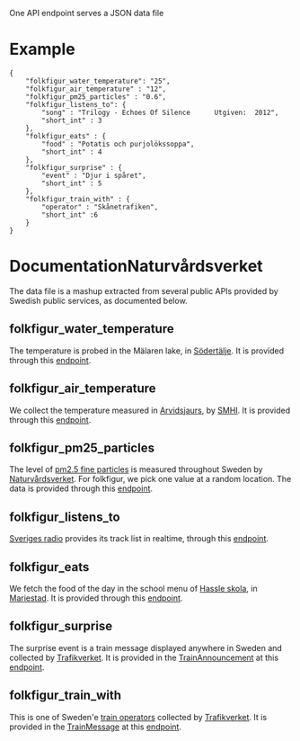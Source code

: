One API endpoint serves a JSON data file

# Example

```
{
    "folkfigur_water_temperature": "25",
    "folkfigur_air_temperature" : "12",
    "folkfigur_pm25_particles" : "0.6",
    "folkfigur_listens_to": {
        "song" : "Trilogy - Echoes Of Silence      Utgiven:  2012",
        "short_int" : 3
    },
    "folkfigur_eats" : {
        "food" : "Potatis och purjolökssoppa",
        "short_int" : 4
    },
    "folkfigur_surprise" : {
        "event" : "Djur i spåret",
        "short_int" : 5
    },
    "folkfigur_train_with" : {
        "operator" : "Skånetrafiken",
        "short_int" :6
    }           
}
```

# DocumentationNaturvårdsverket 

The data file is a mashup extracted from several public APIs provided by Swedish public services, as documented below.

## folkfigur_water_temperature

The temperature is probed in the Mälaren lake, in [Södertälje](https://www.openstreetmap.org/node/30097996). It is provided through this [endpoint](https://sodertalje.eu-gb.mybluemix.net/getwatertemp).

## folkfigur_air_temperature

We collect the temperature measured in [Arvidsjaurs](https://www.openstreetmap.org/relation/935667), by [SMHI](https://www.smhi.se/data/oppna-data). It is provided through this [endpoint](https://opendata-download-metobs.smhi.se/api/version/1.0/parameter/1/station/159880/period/latest-day/data.json).

## folkfigur_pm25_particles

The level of [pm2.5 fine particles](https://en.wikipedia.org/wiki/Particulates) is measured throughout Sweden by [Naturvårdsverket](https://www.naturvardsverket.se/). For folkfigur, we pick one value at a random location. The data is provided through this [endpoint](https://www.naturvardsverket.se/data-och-statistik/luft/realtidsdata/partiklar-pm25-halter-i-luft-de-senaste-24-timmarna.json). 

## folkfigur_listens_to

[Sveriges radio](https://sverigesradio.se/radiosweden) provides its track list in realtime, through this [endpoint](http://api.sr.se/api/v2/playlists/rightnow?channelid=2576&format=json).

## folkfigur_eats

We fetch the food of the day in the school menu of [Hassle skola](https://skolmaten.se/hassle-skola/), in [Mariestad](https://www.openstreetmap.org/node/27430678). It is provided through this [endpoint](https://skolmaten.se/hassle-skola/rss/days/?limit=7).

## folkfigur_surprise

The surprise event is a train message displayed anywhere in Sweden and collected by [Trafikverket](https://www.trafikverket.se/). It is provided in the [TrainAnnouncement](https://api.trafikinfo.trafikverket.se/API/Model) at this [endpoint]( 'https://api.trafikinfo.trafikverket.se/data.json).

## folkfigur_train_with

This is one of Sweden'e [train operators](https://en.wikipedia.org/wiki/Rail_transport_in_Sweden#Operators) collected by [Trafikverket](https://www.trafikverket.se/). It is provided in the [TrainMessage](https://api.trafikinfo.trafikverket.se/API/Model) at this [endpoint]( 'https://api.trafikinfo.trafikverket.se/data.json).
   
